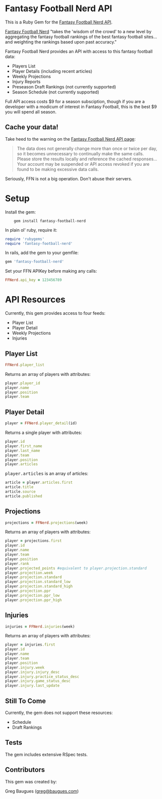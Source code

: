 Fantasy Football Nerd API
==========================

This is a Ruby Gem for the [Fantasy Football Nerd API](http://www.fantasyfootballnerd.com/api).

[Fantasy Football Nerd](http://www.fantasyfootballnerd.com) "takes the 'wisdom of the crowd' to a new level by aggregating the fantasy football rankings of the best fantasy football sites... and weighting the rankings based upon past accuracy."

Fantasy Football Nerd provides an API with access to this fantasy football data:

* Players List
* Player Details (including recent articles)
* Weekly Projections
* Injury Reports
* Preseason Draft Rankings (not currently supported)
* Season Schedule (not currently supported)


Full API access costs $9 for a season subsciption, though if you are a developer with a modicum of interest in Fantasy Football, this is the best $9 you will spend all season.


Cache your data!
----------------
Take heed to the warning on the [Fantasy Football Nerd API page](http://www.fantasyfootballnerd.com):

>The data does not generally change more than once or twice per day, so it becomes unnecessary to continually make the same calls. Please store the results locally and reference the cached responses... Your account may be suspended or API access revoked if you are found to be making excessive data calls.

Seriously, FFN is not a big operation. Don't abuse their servers.

Setup
=================
Install the gem:

        gem install fantasy-football-nerd

In plain ol' ruby, require it:

````ruby
require 'rubygems'
require 'fantasy-football-nerd'
````

In rails, add the gem to your gemfile:

````ruby
gem 'fantasy-football-nerd'
````

Set your FFN APIKey before making any calls:

````ruby
FFNerd.api_key = 123456789
````

API Resources
===================

Currently, this gem provides access to four feeds:

* Player List
* Player Detail
* Weekly Projections
* Injuries

Player List
--------------------------

````ruby
FFNerd.player_list
````

Returns an array of players with attributes:

````ruby
player.player_id
player.name
player.position
player.team
````

Player Detail
------------------------------

````ruby
player = FFNerd.player_detail(id)
````

Returns a single player with attributes:
````ruby
player.id
player.first_name
player.last_name
player.team
player.position
player.articles
````

<tt>player.articles</tt> is an array of articles:

````ruby
article = player.articles.first
article.title
article.source
article.published
````

Projections
---------------

````ruby
projections = FFNerd.projections(week)
````

Returns an array of players with attributes:
````ruby
player = projections.first
player.id
player.name
player.team
player.position
player.rank
player.projected_points #equivalent to player.projection.standard
player.projection.week
player.projection.standard
player.projection.standard_low
player.projection.standard_high
player.projection.ppr
player.projection.ppr_low
player.projection.ppr_high
````

Injuries
---------------------

````ruby
injuries = FFNerd.injuries(week)
````

Returns an array of players with attributes:

````ruby
player = injuries.first
player.id
player.name
player.team
player.position
player.injury.week
player.injury.injury_desc
player.injury.practice_status_desc
player.injury.game_status_desc
player.injury.last_update
````

Still To Come
------------------
Currently, the gem does not support these resources:

* Schedule
* Draft Rankings

Tests
------------------
The gem includes extensive RSpec tests.


Contributors
-----------------
This gem was created by:

Greg Baugues ([greg@baugues.com](mailto:greg@baugues.com))


